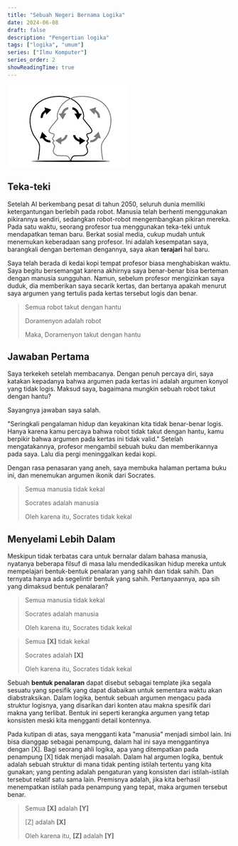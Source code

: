 ```yaml
---
title: "Sebuah Negeri Bernama Logika"
date: 2024-06-08
draft: false
description: "Pengertian logika"
tags: ["logika", "umum"]
series: ["Ilmu Komputer"]
series_order: 2
showReadingTime: true
---
```


![logika](./featured.png)
## Teka-teki

Setelah AI berkembang pesat di tahun 2050, seluruh dunia memiliki ketergantungan berlebih pada robot. Manusia telah berhenti menggunakan pikirannya sendiri, sedangkan robot-robot mengembangkan pikiran mereka. Pada satu waktu, seorang profesor tua menggunakan teka-teki untuk mendapatkan teman baru. Berkat sosial media, cukup mudah untuk menemukan keberadaan sang profesor. Ini adalah kesempatan saya, barangkali dengan berteman dengannya, saya akan **terajari** hal baru.

Saya telah berada di kedai kopi tempat profesor biasa menghabiskan waktu. Saya begitu bersemangat karena akhirnya saya benar-benar bisa berteman dengan manusia sungguhan. Namun, sebelum profesor mengizinkan saya duduk, dia memberikan saya secarik kertas, dan bertanya apakah menurut saya argumen yang tertulis pada kertas tersebut logis dan benar.

> Semua robot takut dengan hantu
> 
> Doramenyon adalah robot
> 
> Maka, Doramenyon takut dengan hantu

## Jawaban Pertama

Saya terkekeh setelah membacanya. Dengan penuh percaya diri, saya katakan kepadanya bahwa argumen pada kertas ini adalah argumen konyol yang tidak logis. Maksud saya, bagaimana mungkin sebuah robot takut dengan hantu?

Sayangnya jawaban saya salah.

"Seringkali pengalaman hidup dan keyakinan kita tidak benar-benar logis. Hanya karena kamu percaya bahwa robot tidak takut dengan hantu, kamu berpikir bahwa argumen pada kertas ini tidak valid." Setelah mengatakannya, profesor mengambil sebuah buku dan memberikannya pada saya. Lalu dia pergi meninggalkan kedai kopi.

Dengan rasa penasaran yang aneh, saya membuka halaman pertama buku ini, dan menemukan argumen ikonik dari Socrates.

> Semua manusia tidak kekal
> 
> Socrates adalah manusia
> 
> Oleh karena itu, Socrates tidak kekal

## Menyelami Lebih Dalam

Meskipun tidak terbatas cara untuk bernalar dalam bahasa manusia, nyatanya beberapa filsuf di masa lalu mendedikasikan hidup mereka untuk mempelajari bentuk-bentuk penalaran yang sahih dan tidak sahih. Dan ternyata hanya ada segelintir bentuk yang sahih. Pertanyaannya, apa sih yang dimaksud bentuk penalaran?

> Semua manusia tidak kekal
> 
> Socrates adalah manusia
> 
> Oleh karena itu, Socrates tidak kekal

> Semua **\[X\]** tidak kekal
> 
> Socrates adalah **\[X\]**
> 
> Oleh karena itu, Socrates tidak kekal

Sebuah **bentuk penalaran** dapat disebut sebagai template jika segala sesuatu yang spesifik yang dapat diabaikan untuk sementara waktu akan diabstraksikan. Dalam logika, bentuk sebuah argumen mengacu pada struktur logisnya, yang disarikan dari konten atau makna spesifik dari makna yang terlibat. Bentuk ini seperti kerangka argumen yang tetap konsisten meski kita mengganti detail kontennya.

Pada kutipan di atas, saya mengganti kata "manusia" menjadi simbol lain. Ini bisa dianggap sebagai penampung, dalam hal ini saya menggantinya dengan \[X\]. Bagi seorang ahli logika, apa yang ditempatkan pada penampung \[X\] tidak menjadi masalah. Dalam hal argumen logika, bentuk adalah sebuah struktur di mana tidak penting istilah tertentu yang kita gunakan; yang penting adalah pengaturan yang konsisten dari istilah-istilah tersebut relatif satu sama lain. Premisnya adalah, jika kita berhasil menempatkan istilah pada penampung yang tepat, maka argumen tersebut benar.

> Semua **\[X\]** adalah **\[Y\]**
> 
> \[Z\] adalah **\[X\]**
> 
> Oleh karena itu, **\[Z\]** adalah **\[Y\]**